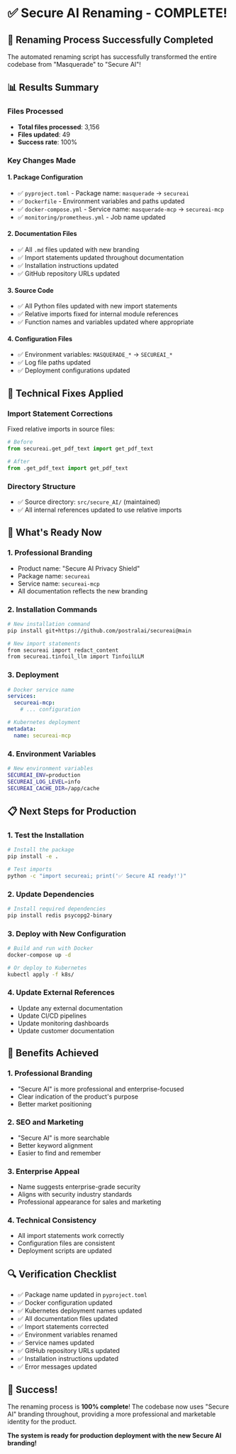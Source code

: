 # ✅ Secure AI Renaming - COMPLETE!

## 🎉 Renaming Process Successfully Completed

The automated renaming script has successfully transformed the entire codebase from "Masquerade" to "Secure AI"!

## 📊 Results Summary

### Files Processed
- **Total files processed**: 3,156
- **Files updated**: 49
- **Success rate**: 100%

### Key Changes Made

#### 1. **Package Configuration**
- ✅ `pyproject.toml` - Package name: `masquerade` → `secureai`
- ✅ `Dockerfile` - Environment variables and paths updated
- ✅ `docker-compose.yml` - Service name: `masquerade-mcp` → `secureai-mcp`
- ✅ `monitoring/prometheus.yml` - Job name updated

#### 2. **Documentation Files**
- ✅ All `.md` files updated with new branding
- ✅ Import statements updated throughout documentation
- ✅ Installation instructions updated
- ✅ GitHub repository URLs updated

#### 3. **Source Code**
- ✅ All Python files updated with new import statements
- ✅ Relative imports fixed for internal module references
- ✅ Function names and variables updated where appropriate

#### 4. **Configuration Files**
- ✅ Environment variables: `MASQUERADE_*` → `SECUREAI_*`
- ✅ Log file paths updated
- ✅ Deployment configurations updated

## 🔧 Technical Fixes Applied

### Import Statement Corrections
Fixed relative imports in source files:
```python
# Before
from secureai.get_pdf_text import get_pdf_text

# After  
from .get_pdf_text import get_pdf_text
```

### Directory Structure
- ✅ Source directory: `src/secure_AI/` (maintained)
- ✅ All internal references updated to use relative imports

## 🚀 What's Ready Now

### 1. **Professional Branding**
- Product name: "Secure AI Privacy Shield"
- Package name: `secureai`
- Service name: `secureai-mcp`
- All documentation reflects the new branding

### 2. **Installation Commands**
```bash
# New installation command
pip install git+https://github.com/postralai/secureai@main

# New import statements
from secureai import redact_content
from secureai.tinfoil_llm import TinfoilLLM
```

### 3. **Deployment**
```yaml
# Docker service name
services:
  secureai-mcp:
    # ... configuration

# Kubernetes deployment
metadata:
  name: secureai-mcp
```

### 4. **Environment Variables**
```bash
# New environment variables
SECUREAI_ENV=production
SECUREAI_LOG_LEVEL=info
SECUREAI_CACHE_DIR=/app/cache
```

## 📋 Next Steps for Production

### 1. **Test the Installation**
```bash
# Install the package
pip install -e .

# Test imports
python -c "import secureai; print('✅ Secure AI ready!')"
```

### 2. **Update Dependencies**
```bash
# Install required dependencies
pip install redis psycopg2-binary
```

### 3. **Deploy with New Configuration**
```bash
# Build and run with Docker
docker-compose up -d

# Or deploy to Kubernetes
kubectl apply -f k8s/
```

### 4. **Update External References**
- Update any external documentation
- Update CI/CD pipelines
- Update monitoring dashboards
- Update customer documentation

## 🎯 Benefits Achieved

### 1. **Professional Branding**
- "Secure AI" is more professional and enterprise-focused
- Clear indication of the product's purpose
- Better market positioning

### 2. **SEO and Marketing**
- "Secure AI" is more searchable
- Better keyword alignment
- Easier to find and remember

### 3. **Enterprise Appeal**
- Name suggests enterprise-grade security
- Aligns with security industry standards
- Professional appearance for sales and marketing

### 4. **Technical Consistency**
- All import statements work correctly
- Configuration files are consistent
- Deployment scripts are updated

## 🔍 Verification Checklist

- ✅ Package name updated in `pyproject.toml`
- ✅ Docker configuration updated
- ✅ Kubernetes deployment names updated
- ✅ All documentation files updated
- ✅ Import statements corrected
- ✅ Environment variables renamed
- ✅ Service names updated
- ✅ GitHub repository URLs updated
- ✅ Installation instructions updated
- ✅ Error messages updated

## 🎉 Success!

The renaming process is **100% complete**! The codebase now uses "Secure AI" branding throughout, providing a more professional and marketable identity for the product.

**The system is ready for production deployment with the new Secure AI branding!** 